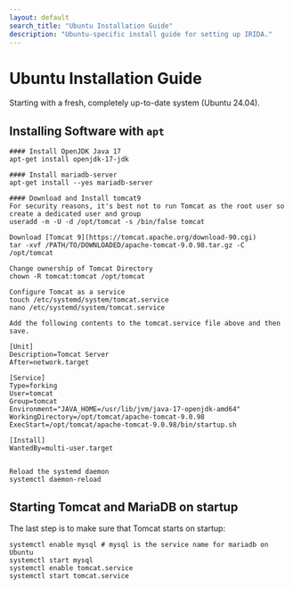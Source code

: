 ```yaml
---
layout: default
search_title: "Ubuntu Installation Guide"
description: "Ubuntu-specific install guide for setting up IRIDA."
---
```


Ubuntu Installation Guide
=========================
Starting with a fresh, completely up-to-date system (Ubuntu 24.04).

Installing Software with `apt`
------------------------------

    #### Install OpenJDK Java 17
    apt-get install openjdk-17-jdk

    #### Install mariadb-server
    apt-get install --yes mariadb-server

    #### Download and Install tomcat9
    For security reasons, it's best not to run Tomcat as the root user so create a dedicated user and group
    useradd -m -U -d /opt/tomcat -s /bin/false tomcat

    Download [Tomcat 9](https://tomcat.apache.org/download-90.cgi)
    tar -xvf /PATH/TO/DOWNLOADED/apache-tomcat-9.0.98.tar.gz -C /opt/tomcat

    Change ownership of Tomcat Directory
    chown -R tomcat:tomcat /opt/tomcat

    Configure Tomcat as a service
    touch /etc/systemd/system/tomcat.service
    nano /etc/systemd/system/tomcat.service

    Add the following contents to the tomcat.service file above and then save.

    [Unit]
    Description=Tomcat Server
    After=network.target

    [Service]
    Type=forking
    User=tomcat
    Group=tomcat
    Environment="JAVA_HOME=/usr/lib/jvm/java-17-openjdk-amd64"
    WorkingDirectory=/opt/tomcat/apache-tomcat-9.0.98
    ExecStart=/opt/tomcat/apache-tomcat-9.0.98/bin/startup.sh

    [Install]
    WantedBy=multi-user.target


    Reload the systemd daemon
    systemctl daemon-reload

Starting Tomcat and MariaDB on startup
--------------------------------------

The last step is to make sure that Tomcat starts on startup:

    systemctl enable mysql # mysql is the service name for mariadb on Ubuntu
    systemctl start mysql
    systemctl enable tomcat.service
    systemctl start tomcat.service
